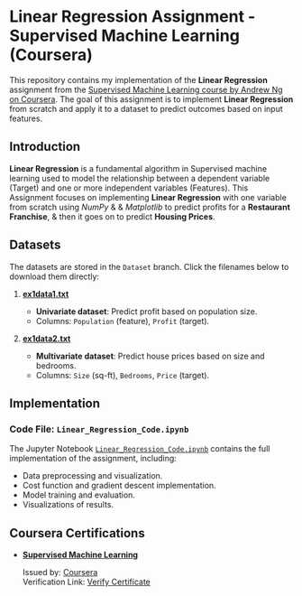 # Linear Regression Assignment - Supervised Machine Learning (Coursera)

This repository contains my implementation of the **Linear Regression** assignment from the <a href="https://www.coursera.org/learn/machine-learning" target="_blank" rel="noopener noreferrer">Supervised Machine Learning course by Andrew Ng on Coursera</a>. The goal of this assignment is to implement **Linear Regression** from scratch and apply it to a dataset to predict outcomes based on input features.

## Introduction
**Linear Regression** is a fundamental algorithm in Supervised machine learning used to model the relationship between a dependent variable (Target) and one or more independent variables (Features). This Assignment focuses on implementing **Linear Regression** with one variable from scratch using *NumPy* & & *Matplotlib* to predict profits for a **Restaurant Franchise**, & then it goes on to predict **Housing Prices**.

## Datasets
The datasets are stored in the `Dataset` branch. Click the filenames below to download them directly:

1. **[ex1data1.txt](https://github.com/zubyr09/Linear-Regression-Assignment/raw/Dataset/ex1data1.txt)**  
   - **Univariate dataset**: Predict profit based on population size.  
   - Columns: `Population` (feature), `Profit` (target).  

2. **[ex1data2.txt](https://github.com/zubyr09/Linear-Regression-Assignment/raw/Dataset/ex1data2.txt)**  
   - **Multivariate dataset**: Predict house prices based on size and bedrooms.  
   - Columns: `Size` (sq-ft), `Bedrooms`, `Price` (target).  

## Implementation
### Code File: `Linear_Regression_Code.ipynb`
The Jupyter Notebook [`Linear_Regression_Code.ipynb`](Linear_Regression_Code.ipynb) contains the full implementation of the assignment, including:
- Data preprocessing and visualization.
- Cost function and gradient descent implementation.
- Model training and evaluation.
- Visualizations of results.

## Coursera Certifications
- **<a href="https://www.coursera.org/learn/machine-learning" target="_blank" rel="noopener noreferrer">Supervised Machine Learning</a>**

  Issued by: [Coursera](https://www.coursera.org)  
  Verification Link: <a href="https://www.coursera.org/account/accomplishments/verify/AXA9FRPQZKW5" target="_blank" rel="noopener 
  noreferrer">Verify Certificate</a>  
    
  

